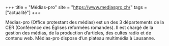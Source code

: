 +++
title = "Médias-pro"
site = "https://www.mediaspro.ch/"
tags = ["actualité"]
+++

Médias-pro (Office protestant des médias) est un des 3 départements de la CER (Conférence des Églises réformées romandes). Il est chargé de la gestion des médias, de la production d’articles, des cultes radio et de contenu web. Médias-pro dispose d’un plateau multimédia à Lausanne.
